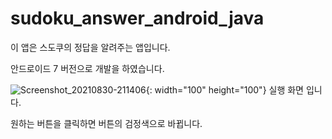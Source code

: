 # sudoku_answer_android_java

이 앱은 스도쿠의 정답을 알려주는 앱입니다.

안드로이드 7 버전으로 개발을 하였습니다.

![Screenshot_20210830-211406](https://user-images.githubusercontent.com/59274370/131413552-92bc4840-0d9f-4ef1-8a87-583efffabf16.jpg){: width="100" height="100"}
실행 화면 입니다.

원하는 버튼을 클릭하면 버튼의 검정색으로 바뀝니다.

